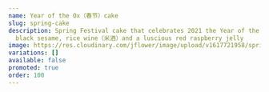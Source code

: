 ```yaml
---
name: Year of the Ox（春节）cake
slug: spring-cake
description: Spring Festival cake that celebrates 2021 the Year of the Ox, with
  black sesame, rice wine（米酒）and a luscious red raspberry jelly
image: https://res.cloudinary.com/jflower/image/upload/v1617721958/spring-cake_aq3a6o.jpg
variations: []
available: false
promoted: true
order: 100
---
```

